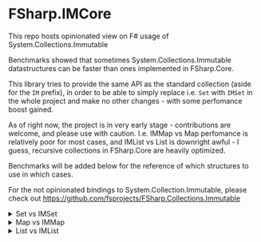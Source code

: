 # FSharp.IMCore


This repo hosts opinionated view on F# usage of System.Collections.Immutable

Benchmarks showed that sometimes System.Collections.Immutable datastructures can be faster than ones implemented in FSharp.Core.

This library tries to provide the same API as the standard collection (aside for the `IM` prefix),
in order to be able to simply replace i.e. `Set` with `IMSet` in the whole project and make no other changes - with some perfomance boost gained.

As of right now, the project is in very early stage - contributions are welcome, and please use with caution.
I.e. IMMap vs Map perfomance is relatively poor for most cases, and IMList vs List is downright awful - I guess,
recursive collections in FSharp.Core are heavily optimized.


Benchmarks will be added below for the reference of which structures to use in which cases.


For the not opinionated bindings to System.Collection.Immutable, please check out https://github.com/fsprojects/FSharp.Collections.Immutable


<details>
<summary>Set vs IMSet</summary>

BenchmarkDotNet=v0.13.1, OS=Windows 10.0.19044.1415 (21H2)
AMD Ryzen 7 3800X, 1 CPU, 16 logical and 8 physical cores
.NET SDK=6.0.100
[Host]     : .NET 6.0.0 (6.0.21.52210), X64 RyuJIT DEBUG
DefaultJob : .NET 6.0.0 (6.0.21.52210), X64 RyuJIT


|          Method |     N |              Mean |           Error |         StdDev |     Gen 0 |    Gen 1 |   Gen 2 |   Allocated |
|---------------- |------ |------------------:|----------------:|---------------:|----------:|---------:|--------:|------------:|
|       SetForAll |  1000 |          8.020 ns |       0.0319 ns |      0.0299 ns |         - |        - |       - |           - |
|     IMSetForAll |  1000 |        150.481 ns |       0.8861 ns |      0.8288 ns |    0.0076 |        - |       - |        64 B |
|   SetDifference |  1000 |    231,872.259 ns |   2,678.5253 ns |  2,505.4943 ns |   55.1758 |   9.0332 |       - |   461,512 B |
| IMSetDifference |  1000 |    168,645.868 ns |     697.2205 ns |    652.1805 ns |         - |        - |       - |           - |
|         SetFold |  1000 |      2,708.537 ns |      29.8207 ns |     24.9016 ns |         - |        - |       - |           - |
|       IMSetFold |  1000 |     15,546.811 ns |     102.7669 ns |     96.1282 ns |         - |        - |       - |           - |
|          SetMap |  1000 |    384,138.285 ns |   7,335.7615 ns |  6,861.8759 ns |   74.2188 |  24.4141 |       - |   621,105 B |
|        IMSetMap |  1000 |    797,196.191 ns |  10,926.2664 ns |  9,685.8506 ns |   17.5781 |   5.8594 |       - |   152,792 B |
|       SetFilter |  1000 |    104,441.320 ns |   1,098.4122 ns |    973.7138 ns |   29.1748 |   3.5400 |       - |   245,000 B |
|     IMSetFilter |  1000 |     50,535.280 ns |     375.4094 ns |    351.1582 ns |    3.7231 |   0.3662 |       - |    31,640 B |
|        SetUnion |  1000 |    150,804.203 ns |     443.2385 ns |    370.1243 ns |   36.1328 |   9.0332 |       - |   304,064 B |
|      IMSetUnion |  1000 |    316,005.133 ns |   2,918.1579 ns |  2,729.6467 ns |   10.7422 |   2.9297 |       - |    89,984 B |
|    SetIntersect |  1000 |     59,462.554 ns |     221.5817 ns |    196.4264 ns |         - |        - |       - |        40 B |
|  IMSetIntersect |  1000 |     67,757.834 ns |     157.1665 ns |    147.0137 ns |         - |        - |       - |           - |
|    SetSingleton |  1000 |         28.645 ns |       0.1242 ns |      0.0969 ns |    0.0124 |        - |       - |       104 B |
|  IMSetSingleton |  1000 |         37.657 ns |       0.1587 ns |      0.1485 ns |    0.0134 |        - |       - |       112 B |
|       SetMinMax |  1000 |         74.128 ns |       0.3608 ns |      0.3375 ns |    0.0172 |        - |       - |       144 B |
|     IMSetMinMax |  1000 |         34.106 ns |       0.2345 ns |      0.2194 ns |    0.0057 |        - |       - |        48 B |
|       SetForAll | 10000 |          7.856 ns |       0.0347 ns |      0.0325 ns |         - |        - |       - |           - |
|     IMSetForAll | 10000 |        154.674 ns |       0.9335 ns |      0.8276 ns |    0.0076 |        - |       - |        64 B |
|   SetDifference | 10000 |  3,455,302.214 ns |  20,606.8952 ns | 19,275.7025 ns |  742.1875 | 148.4375 |       - | 6,234,811 B |
| IMSetDifference | 10000 |  2,154,180.301 ns |   6,247.3058 ns |  5,538.0738 ns |         - |        - |       - |         3 B |
|         SetFold | 10000 |     57,391.892 ns |     320.4262 ns |    299.7269 ns |         - |        - |       - |           - |
|       IMSetFold | 10000 |    160,018.808 ns |   1,046.7981 ns |    927.9592 ns |         - |        - |       - |           - |
|          SetMap | 10000 |  7,041,036.042 ns | 104,028.7302 ns | 97,308.5388 ns | 1000.0000 | 429.6875 | 54.6875 | 7,923,256 B |
|        IMSetMap | 10000 | 11,108,164.174 ns |  32,499.7667 ns | 28,810.1967 ns |  187.5000 |  78.1250 | 15.6250 | 1,622,255 B |
|       SetFilter | 10000 |  1,687,053.568 ns |  10,144.3267 ns |  9,489.0095 ns |  398.4375 | 199.2188 |       - | 3,343,657 B |
|     IMSetFilter | 10000 |    515,340.445 ns |   1,340.4538 ns |  1,119.3396 ns |   43.9453 |  20.5078 |       - |   371,577 B |
|        SetUnion | 10000 |  2,448,743.620 ns |  31,075.0510 ns | 29,067.6220 ns |  367.1875 | 183.5938 |       - | 3,093,187 B |
|      IMSetUnion | 10000 |  3,847,398.798 ns |  15,673.7260 ns | 13,088.2711 ns |  105.4688 |  50.7813 |       - |   900,227 B |
|    SetIntersect | 10000 |    737,531.966 ns |   4,515.4139 ns |  4,223.7209 ns |         - |        - |       - |        41 B |
|  IMSetIntersect | 10000 |    824,574.679 ns |   5,487.3932 ns |  4,864.4311 ns |         - |        - |       - |         1 B |
|    SetSingleton | 10000 |         28.237 ns |       0.2009 ns |      0.1781 ns |    0.0124 |        - |       - |       104 B |
|  IMSetSingleton | 10000 |         37.984 ns |       0.1298 ns |      0.1150 ns |    0.0134 |        - |       - |       112 B |
|       SetMinMax | 10000 |         89.220 ns |       0.3781 ns |      0.3537 ns |    0.0172 |        - |       - |       144 B |
|     IMSetMinMax | 10000 |         49.791 ns |       0.1580 ns |      0.1400 ns |    0.0057 |        - |       - |        48 B |


</details>

<details>
<summary>Map vs IMMap</summary>


BenchmarkDotNet=v0.13.1, OS=Windows 10.0.19044.1415 (21H2)
AMD Ryzen 7 3800X, 1 CPU, 16 logical and 8 physical cores
.NET SDK=6.0.100
[Host]     : .NET 6.0.0 (6.0.21.52210), X64 RyuJIT DEBUG
DefaultJob : .NET 6.0.0 (6.0.21.52210), X64 RyuJIT


|      Method |     N |            Mean |        Error |       StdDev |   Gen 0 |   Gen 1 | Allocated |
|------------ |------ |----------------:|-------------:|-------------:|--------:|--------:|----------:|
|   MapForAll |  1000 |        31.15 ns |     0.164 ns |     0.153 ns |       - |       - |         - |
| IMMapForAll |  1000 |       452.33 ns |     2.220 ns |     1.968 ns |  0.0210 |       - |     176 B |
|     MapFold |  1000 |     1,821.75 ns |     3.528 ns |     3.128 ns |       - |       - |         - |
|   IMMapFold |  1000 |    61,177.12 ns |   704.359 ns |   658.858 ns |       - |       - |         - |
|      MapMap |  1000 |    41,544.50 ns |   152.389 ns |   135.089 ns |  9.7046 |  2.2583 |  81,624 B |
|    IMMapMap |  1000 |   273,201.98 ns |   639.214 ns |   533.773 ns | 10.7422 |  3.4180 |  91,568 B |
|   MapFilter |  1000 |    13,948.35 ns |    69.409 ns |    61.529 ns |  2.6093 |  0.0458 |  21,928 B |
| IMMapFilter |  1000 |    75,294.89 ns | 1,167.768 ns | 1,092.331 ns |       - |       - |      56 B |
|   MapForAll | 10000 |        27.20 ns |     0.142 ns |     0.133 ns |       - |       - |         - |
| IMMapForAll | 10000 |       362.57 ns |     2.867 ns |     2.542 ns |  0.0210 |       - |     176 B |
|     MapFold | 10000 |     7,165.77 ns |    58.155 ns |    51.553 ns |       - |       - |         - |
|   IMMapFold | 10000 |   207,806.41 ns | 2,343.916 ns | 2,077.820 ns |       - |       - |         - |
|      MapMap | 10000 |   176,425.99 ns |   924.872 ns |   865.126 ns | 35.4004 | 17.5781 | 297,385 B |
|    IMMapMap | 10000 | 1,130,436.90 ns | 3,086.059 ns | 2,735.711 ns | 39.0625 | 19.5313 | 332,505 B |
|   MapFilter | 10000 |    46,153.60 ns |   153.448 ns |   143.535 ns |  6.7749 |  0.3052 |  56,784 B |
| IMMapFilter | 10000 |   253,876.10 ns | 3,118.289 ns | 2,916.850 ns |       - |       - |      56 B |

</details>

<details>
<summary>List vs IMList</summary>
BenchmarkDotNet=v0.13.1, OS=Windows 10.0.19044.1415 (21H2)
AMD Ryzen 7 3800X, 1 CPU, 16 logical and 8 physical cores
.NET SDK=6.0.100
  [Host]     : .NET 6.0.0 (6.0.21.52210), X64 RyuJIT DEBUG
  DefaultJob : .NET 6.0.0 (6.0.21.52210), X64 RyuJIT


|          Method |     N |             Mean |          Error |         StdDev |    Gen 0 |   Gen 1 |   Allocated |
|---------------- |------ |-----------------:|---------------:|---------------:|---------:|--------:|------------:|
|      ListForAll |  1000 |         5.141 ns |      0.0224 ns |      0.0210 ns |        - |       - |           - |
|    IMListForAll |  1000 |       151.882 ns |      1.0145 ns |      0.8993 ns |   0.0105 |       - |        88 B |
|      ListChoose |  1000 |     8,736.220 ns |     72.1158 ns |     60.2199 ns |   3.3569 |  0.3357 |    28,112 B |
|    IMListChoose |  1000 |    69,056.106 ns |    447.1219 ns |    418.2381 ns |   4.2725 |  0.6104 |    36,576 B |
|   IMListChoose2 |  1000 |    48,040.123 ns |    221.8774 ns |    196.6886 ns |   6.0425 |  0.6714 |    50,752 B |
|      ListFilter |  1000 |     5,846.094 ns |     21.2049 ns |     19.8351 ns |   1.8845 |  0.1831 |    15,808 B |
|    IMListFilter |  1000 |   134,777.822 ns |    835.6174 ns |    781.6370 ns |   3.6621 |  0.2441 |    31,024 B |
|        ListSkip |  1000 |         6.610 ns |      0.0384 ns |      0.0359 ns |        - |       - |           - |
|      IMListSkip |  1000 |       818.328 ns |      3.2522 ns |      2.8830 ns |   0.0715 |       - |       600 B |
|     ListSplitAt |  1000 |       698.653 ns |      5.3646 ns |      4.4796 ns |   0.3862 |  0.0086 |     3,232 B |
|   IMListSplitAt |  1000 |    86,048.621 ns |    363.2984 ns |    339.8296 ns |   5.4932 |       - |    46,208 B |
|        ListFold |  1000 |     1,432.678 ns |      1.8324 ns |      1.7140 ns |        - |       - |           - |
|      IMListFold |  1000 |    10,491.300 ns |     19.1800 ns |     16.0162 ns |        - |       - |           - |
|      ListReduce |  1000 |     1,439.370 ns |      0.8971 ns |      0.7491 ns |        - |       - |           - |
|    IMListReduce |  1000 |    31,389.387 ns |    124.8516 ns |    110.6777 ns |        - |       - |       160 B |
|         ListMap |  1000 |    64,014.371 ns |    205.1201 ns |    191.8695 ns |  14.3433 |  4.7607 |   119,976 B |
|       IMListMap |  1000 |   112,953.759 ns |    366.0727 ns |    342.4246 ns |  17.2119 |  5.6152 |   144,168 B |
|      ListAppend |  1000 |     7,731.106 ns |     44.3695 ns |     39.3324 ns |   3.8223 |  0.6332 |    32,000 B |
|    IMListAppend |  1000 |       941.410 ns |      5.3253 ns |      4.9813 ns |   0.1211 |       - |     1,016 B |
|   ListSingleton |  1000 |        15.146 ns |      0.0996 ns |      0.0931 ns |   0.0076 |       - |        64 B |
| IMListSingleton |  1000 |        33.127 ns |      0.2342 ns |      0.2191 ns |   0.0124 |       - |       104 B |
|         ListSum |  1000 |       954.626 ns |      3.0562 ns |      2.7092 ns |        - |       - |           - |
|       IMListSum |  1000 |     9,699.323 ns |     22.5083 ns |     21.0543 ns |        - |       - |           - |
|       ListSumBy |  1000 |       947.559 ns |      0.5635 ns |      0.4705 ns |        - |       - |           - |
|     IMListSumBy |  1000 |     9,882.157 ns |     23.8627 ns |     21.1537 ns |        - |       - |           - |
|    ListContains |  1000 |    35,939.900 ns |    262.9516 ns |    245.9650 ns |   5.7373 |       - |    48,000 B |
|  IMListContains |  1000 |     4,563.146 ns |     23.2051 ns |     20.5707 ns |        - |       - |           - |
|        ListInit |  1000 |   111,061.821 ns |    309.8726 ns |    289.8550 ns |   3.7842 |  0.6104 |    32,000 B |
|      IMListInit |  1000 |   219,319.888 ns |    464.6621 ns |    434.6452 ns |   5.6152 |  0.7324 |    48,048 B |
|     ListTryFind |  1000 |        61.812 ns |      0.1517 ns |      0.1345 ns |   0.0029 |       - |        24 B |
|   IMListTryFind |  1000 |       172.524 ns |      1.5795 ns |      1.4002 ns |   0.0134 |       - |       112 B |
|     ListTryPick |  1000 |     1,922.144 ns |      1.0478 ns |      0.9801 ns |        - |       - |           - |
|   IMListTryPick |  1000 |   168,058.045 ns |  1,271.0858 ns |  1,188.9745 ns |  38.8184 |       - |   325,944 B |
|      ListForAll | 10000 |         5.136 ns |      0.0494 ns |      0.0413 ns |        - |       - |           - |
|    IMListForAll | 10000 |       173.922 ns |      1.2056 ns |      1.0687 ns |   0.0105 |       - |        88 B |
|      ListChoose | 10000 |   115,271.809 ns |    566.4800 ns |    529.8857 ns |  33.6914 | 12.8174 |   282,408 B |
|    IMListChoose | 10000 |   880,358.050 ns |    825.0980 ns |    731.4279 ns |  41.9922 | 19.5313 |   357,697 B |
|   IMListChoose2 | 10000 |   498,388.180 ns |  1,031.1969 ns |    914.1292 ns |  55.1758 | 25.3906 |   463,200 B |
|      ListFilter | 10000 |    83,596.041 ns |    269.9257 ns |    239.2821 ns |  19.0430 |  6.5918 |   159,776 B |
|    IMListFilter | 10000 | 1,753,234.841 ns |  4,045.1692 ns |  3,377.8995 ns |  41.0156 | 13.6719 |   343,746 B |
|        ListSkip | 10000 |         6.918 ns |      0.0881 ns |      0.0824 ns |        - |       - |           - |
|      IMListSkip | 10000 |     1,199.751 ns |      8.0230 ns |      7.1122 ns |   0.1049 |       - |       888 B |
|     ListSplitAt | 10000 |       800.292 ns |     10.3089 ns |      9.6430 ns |   0.3862 |  0.0086 |     3,232 B |
|   IMListSplitAt | 10000 | 1,149,259.152 ns |  3,422.2064 ns |  3,033.6969 ns |  56.6406 |       - |   478,929 B |
|        ListFold | 10000 |    14,288.402 ns |      7.4769 ns |      6.9939 ns |        - |       - |           - |
|      IMListFold | 10000 |   112,844.249 ns |    719.5815 ns |    673.0970 ns |        - |       - |           - |
|      ListReduce | 10000 |    14,298.859 ns |     17.7892 ns |     16.6400 ns |        - |       - |           - |
|    IMListReduce | 10000 |   322,432.407 ns |  1,101.1840 ns |    919.5386 ns |        - |       - |       160 B |
|         ListMap | 10000 |   891,235.176 ns |  3,757.9560 ns |  3,515.1943 ns | 142.5781 | 71.2891 | 1,199,547 B |
|       IMListMap | 10000 | 1,474,171.791 ns |  4,054.3294 ns |  3,594.0574 ns | 171.8750 | 85.9375 | 1,439,713 B |
|      ListAppend | 10000 |    91,426.165 ns |    327.0978 ns |    305.9675 ns |  38.2080 | 14.4043 |   320,000 B |
|    IMListAppend | 10000 |     1,665.017 ns |      3.3731 ns |      3.1552 ns |   0.1717 |       - |     1,448 B |
|   ListSingleton | 10000 |        14.859 ns |      0.0384 ns |      0.0341 ns |   0.0076 |       - |        64 B |
| IMListSingleton | 10000 |        31.912 ns |      0.1666 ns |      0.1558 ns |   0.0124 |       - |       104 B |
|         ListSum | 10000 |     9,293.217 ns |     11.7272 ns |      9.7928 ns |        - |       - |           - |
|       IMListSum | 10000 |   102,736.820 ns |    589.2565 ns |    551.1909 ns |        - |       - |           - |
|       ListSumBy | 10000 |     9,555.304 ns |     39.6765 ns |     30.9768 ns |        - |       - |           - |
|     IMListSumBy | 10000 |   106,860.774 ns |    889.1705 ns |    831.7307 ns |        - |       - |           - |
|    ListContains | 10000 |   350,438.906 ns |  3,373.5655 ns |  3,155.6353 ns |  57.1289 |       - |   480,000 B |
|  IMListContains | 10000 |    47,969.780 ns |    257.8587 ns |    228.5850 ns |        - |       - |           - |
|        ListInit | 10000 |   109,709.111 ns |    177.8927 ns |    166.4009 ns |   3.7842 |  0.6104 |    32,000 B |
|      IMListInit | 10000 |   220,245.344 ns |    266.3294 ns |    236.0941 ns |   5.6152 |  0.7324 |    48,048 B |
|     ListTryFind | 10000 |        15.452 ns |      0.0718 ns |      0.0672 ns |   0.0029 |       - |        24 B |
|   IMListTryFind | 10000 |       196.832 ns |      1.4203 ns |      1.3286 ns |   0.0134 |       - |       112 B |
|     ListTryPick | 10000 |    19,120.332 ns |      3.9165 ns |      3.4719 ns |        - |       - |           - |
|   IMListTryPick | 10000 | 2,280,770.898 ns | 17,818.7166 ns | 16,667.6386 ns | 574.2188 |       - | 4,807,707 B |
</details>